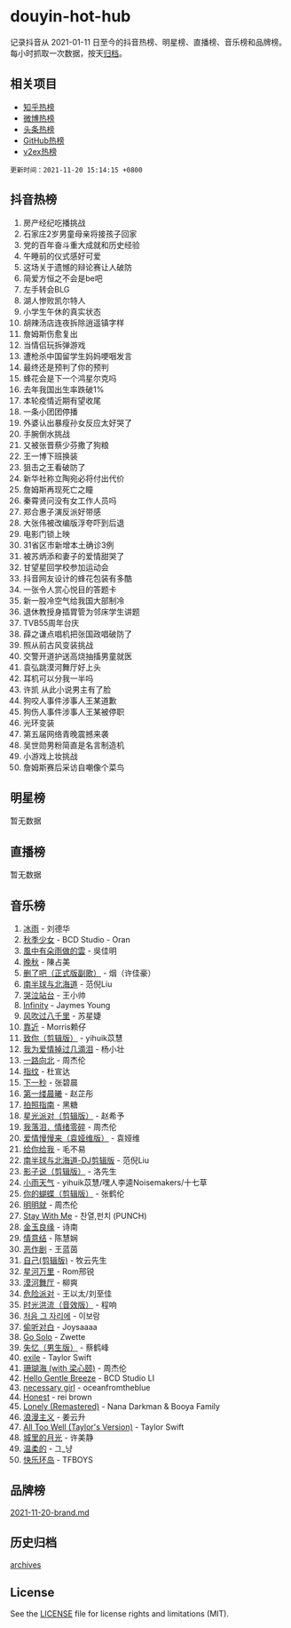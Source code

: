 # douyin-hot-hub

记录抖音从 2021-01-11 日至今的抖音热榜、明星榜、直播榜、音乐榜和品牌榜。每小时抓取一次数据，按天[归档](archives)。

## 相关项目

- [知乎热榜](https://github.com/lonnyzhang423/zhihu-hot-hub)
- [微博热榜](https://github.com/lonnyzhang423/weibo-hot-hub)
- [头条热榜](https://github.com/lonnyzhang423/toutiao-hot-hub)
- [GitHub热榜](https://github.com/lonnyzhang423/github-hot-hub)
- [v2ex热榜](https://github.com/lonnyzhang423/v2ex-hot-hub)


`更新时间：2021-11-20 15:14:15 +0800`

## 抖音热榜

1. 房产经纪吃播挑战
1. 石家庄2岁男童母亲将接孩子回家
1. 党的百年奋斗重大成就和历史经验
1. 午睡前的仪式感好可爱
1. 这场关于遗憾的辩论赛让人破防
1. 简爱方恒之不会是be吧
1. 左手转会BLG
1. 湖人惨败凯尔特人
1. 小学生午休的真实状态
1. 胡辣汤店连夜拆除逍遥镇字样
1. 詹姆斯伤愈复出
1. 当情侣玩拆弹游戏
1. 遭枪杀中国留学生妈妈哽咽发言
1. 最终还是预判了你的预判
1. 蜂花会是下一个鸿星尔克吗
1. 去年我国出生率跌破1%
1. 本轮疫情近期有望收尾
1. 一条小团团停播
1. 外婆认出暴瘦孙女反应太好哭了
1. 手腕倒水挑战
1. 又被张晋蔡少芬撒了狗粮
1. 王一博下班换装
1. 狙击之王看破防了
1. 新华社称立陶宛必将付出代价
1. 詹姆斯再现死亡之瞳
1. 秦霄贤问没有女工作人员吗
1. 郑合惠子演反派好带感
1. 大张伟被改编版浮夸吓到后退
1. 电影门锁上映
1. 31省区市新增本土确诊3例
1. 被苏炳添和妻子的爱情甜哭了
1. 甘望星回学校参加运动会
1. 抖音网友设计的蜂花包装有多酷
1. 一张令人赏心悦目的答题卡
1. 新一股冷空气给我国大部制冷
1. 退休教授身插胃管为邻床学生讲题
1. TVB55周年台庆
1. 薛之谦点唱机把张国政唱破防了
1. 照从前古风变装挑战
1. 交警开道护送高烧抽搐男童就医
1. 袁弘跳漠河舞厅好上头
1. 耳机可以分我一半吗
1. 许凯  从此小说男主有了脸
1. 狗咬人事件涉事人王某道歉
1. 狗伤人事件涉事人王某被停职 ​
1. 光环变装
1. 第五届网络青晚震撼来袭
1. 吴世勋男粉简直是名言制造机
1. 小游戏上妆挑战
1. 詹姆斯赛后采访自嘲像个菜鸟

## 明星榜

暂无数据

## 直播榜

暂无数据

## 音乐榜

1. [冰雨]() - 刘德华
1. [秋季少女](https://sf6-cdn-tos.douyinstatic.com/obj/tos-cn-ve-2774/571d007b0f8b429796abac956ee9de28) - BCD Studio - Oran
1. [風中有朵雨做的雲](https://sf6-cdn-tos.douyinstatic.com/obj/tos-cn-ve-2774/bd0111354d2c494bbf4368c5ff310ed4) - 吳佳明
1. [晚秋](https://sf3-cdn-tos.douyinstatic.com/obj/tos-cn-ve-2774/3accc41da86249fe8d4c5c40218d1446) - 陳占美
1. [删了吧（正式版副歌）](https://sf6-cdn-tos.douyinstatic.com/obj/tos-cn-ve-2774/fb3bfe0ee1c84fad8908780c49682b7f) - 烟（许佳豪）
1. [南半球与北海道](https://sf6-cdn-tos.douyinstatic.com/obj/tos-cn-ve-2774/0d1a6b330cf84ad39b8cf600a2849fbc) - 范倪Liu
1. [哭泣站台]() - 王小帅
1. [Infinity](https://sf3-cdn-tos.douyinstatic.com/obj/tos-cn-ve-2774/7861e9af59e04a7aa61cb096ab7a5652) - Jaymes Young
1. [风吹过八千里](https://sf6-cdn-tos.douyinstatic.com/obj/tos-cn-ve-2774/a1a6ff5c96de4f13890fedc3fd6d4c76) - 苏星婕
1. [靠近]() - Morris赖仔
1. [致你（剪辑版）](https://sf3-cdn-tos.douyinstatic.com/obj/tos-cn-ve-2774/954c374ed5f84191b4090574009773cc) - yihuik苡慧
1. [我为爱情掉过几滴泪]() - 杨小壮
1. [一路向北]() - 周杰伦
1. [指纹](https://sf3-cdn-tos.douyinstatic.com/obj/tos-cn-ve-2774/3b53eb1e5db241b6849e56104809dd2c) - 杜宣达
1. [下一秒](https://sf6-cdn-tos.douyinstatic.com/obj/tos-cn-ve-2774/16eedda97153423db2501ff6373be86a) - 张碧晨
1. [第一缕晨曦](https://sf3-cdn-tos.douyinstatic.com/obj/tos-cn-ve-2774/60264a8bb80b4f4695ea1ece583c9d15) - 赵芷彤
1. [拍照指南]() - 黑糖
1. [星光派对（剪辑版）]() - 赵希予
1. [我落泪．情绪零碎]() - 周杰伦
1. [爱情慢慢来（袁娅维版）]() - 袁娅维
1. [给你给我]() - 毛不易
1. [南半球与北海道-DJ剪辑版](https://sf6-cdn-tos.douyinstatic.com/obj/tos-cn-ve-2774/1d4fc63104d745319140771188c8fca8) - 范倪Liu
1. [影子说（剪辑版）]() - 洛先生
1. [小雨天气]() - yihuik苡慧/嘿人李逵Noisemakers/十七草
1. [你的蝴蝶（剪辑版）](https://sf6-cdn-tos.douyinstatic.com/obj/tos-cn-ve-2774/12abf7758c4f4aeda49b2eced50cbbbc) - 张鹤伦
1. [明明就]() - 周杰伦
1. [Stay With Me](https://sf6-cdn-tos.douyinstatic.com/obj/tos-cn-ve-2774/1cb866d7e1354e5295456b1a4b374b9a) - 찬열,펀치 (PUNCH)
1. [金玉良缘]() - 诗南
1. [情意结](https://sf6-cdn-tos.douyinstatic.com/obj/tos-cn-ve-2774/642038f85e2944ab84ac01d460d13682) - 陈慧娴
1. [恶作剧]() - 王蓝茵
1. [自己(剪辑版)](https://sf6-cdn-tos.douyinstatic.com/obj/tos-cn-ve-2774/0f656f7d78534d8da2c68d91b1b16357) - 牧云先生
1. [ 星河万里]() - Rom邢锐
1. [漠河舞厅]() - 柳爽
1. [危险派对](https://sf6-cdn-tos.douyinstatic.com/obj/tos-cn-ve-2774/bb2bd3bc2cc34436ba0091273d523e37) - 王以太/刘至佳
1. [时光洪流（音效版）]() - 程响
1. [처음 그 자리에](https://sf6-cdn-tos.douyinstatic.com/obj/tos-cn-ve-2774/92900e2313044272b111815ddceef84a) - 이보람
1. [偷听对白](https://sf6-cdn-tos.douyinstatic.com/obj/tos-cn-ve-2774/01cb60c814e9481ba48ccb86e87f189f) - Joysaaaa
1. [Go Solo](https://sf6-cdn-tos.douyinstatic.com/obj/tos-cn-ve-2774/eb00ff0b85ac4f8fa826807cda6b7f27) - Zwette
1. [失忆（男生版）](https://sf6-cdn-tos.douyinstatic.com/obj/tos-cn-ve-2774/886488823e4d448e9cefef2df680d397) - 蔡鹤峰
1. [exile](https://sf3-cdn-tos.douyinstatic.com/obj/tos-cn-ve-2774/77ec4f6b0999429186ada733032d8a0b) - Taylor Swift
1. [珊瑚海 (with 梁心颐)]() - 周杰伦
1. [Hello Gentle Breeze](https://sf6-cdn-tos.douyinstatic.com/obj/tos-cn-ve-2774/88b4cbcefaa6479491ad529111860333) - BCD Studio LI
1. [necessary girl](https://sf3-cdn-tos.douyinstatic.com/obj/tos-cn-ve-2774/357e1cc9d4564b0db7f589d498e98d2d) - oceanfromtheblue
1. [Honest](https://sf6-cdn-tos.douyinstatic.com/obj/tos-cn-ve-2774/1eb1b51d47e845aa8af3f97d0179a8e6) - rei brown
1. [Lonely (Remastered)](https://sf6-cdn-tos.douyinstatic.com/obj/tos-cn-ve-2774/dfea66e39df34fe5bed8a5c9016328e7) - Nana Darkman & Booya Family
1. [浪漫主义]() - 姜云升
1. [All Too Well (Taylor's Version)](https://sf6-cdn-tos.douyinstatic.com/obj/tos-cn-ve-2774/61456a68169d473581c1025b1e4c6849) - Taylor Swift
1. [城里的月光](https://sf6-cdn-tos.douyinstatic.com/obj/tos-cn-ve-2774/90f216b35e4f4257bdd18e3d9c0b13eb) - 许美静
1. [温柔的](https://sf3-cdn-tos.douyinstatic.com/obj/tos-cn-ve-2774/f110be542dc24886aa19087253113345) - 그_냥
1. [快乐环岛](https://sf3-cdn-tos.douyinstatic.com/obj/tos-cn-ve-2774/707478275ce1419f9b1497f736583510) - TFBOYS

## 品牌榜

[2021-11-20-brand.md](archives/2021-11-20-brand.md)

## 历史归档

[archives](archives)

## License

See the [LICENSE](LICENSE) file for license rights and limitations (MIT).
